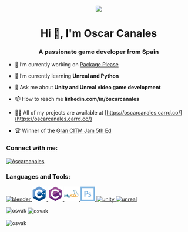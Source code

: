<p align="center">
  <img src="https://media.istockphoto.com/id/1169059259/vector/computer-games-development-concept-banner-header.jpg?s=170667a&w=0&k=20&c=1UhG9ADWsLno8zI_znuEAag72qGi5I81J_HxGOE5TDo="/>
</p>

<h1 align="center">Hi 👋, I'm Oscar Canales</h1>
<h3 align="center">A passionate game developer from Spain</h3>

- 🔭 I’m currently working on [Package Please](https://github.com/IsaaColomer/PackagePlease3d)

- 🌱 I’m currently learning **Unreal and Python**

- 💬 Ask me about **Unity and Unreal video game development**

- 📫 How to reach me **linkedin.com/in/òscarcanales**

- 👨‍💻 All of my projects are available at [https://oscarcanales.carrd.co/](https://oscarcanales.carrd.co/)

- 🏆 Winner of the [Gran CITM Jam 5th Ed](https://itch.io/jam/gran-citm-game-jam-2022)

<h3 align="left">Connect with me:</h3>
<p align="left">
<a href="https://linkedin.com/in/òscarcanales" target="blank"><img align="center" src="https://raw.githubusercontent.com/rahuldkjain/github-profile-readme-generator/master/src/images/icons/Social/linked-in-alt.svg" alt="òscarcanales" height="30" width="40" /></a>
</p>

<h3 align="left">Languages and Tools:</h3>
<p align="left"> <a href="https://www.blender.org/" target="_blank" rel="noreferrer"> <img src="https://download.blender.org/branding/community/blender_community_badge_white.svg" alt="blender" width="40" height="40"/> </a> <a href="https://www.w3schools.com/cpp/" target="_blank" rel="noreferrer"> <img src="https://raw.githubusercontent.com/devicons/devicon/master/icons/cplusplus/cplusplus-original.svg" alt="cplusplus" width="40" height="40"/> </a> <a href="https://www.w3schools.com/cs/" target="_blank" rel="noreferrer"> <img src="https://raw.githubusercontent.com/devicons/devicon/master/icons/csharp/csharp-original.svg" alt="csharp" width="40" height="40"/> </a> <a href="https://www.mysql.com/" target="_blank" rel="noreferrer"> <img src="https://raw.githubusercontent.com/devicons/devicon/master/icons/mysql/mysql-original-wordmark.svg" alt="mysql" width="40" height="40"/> </a> <a href="https://www.photoshop.com/en" target="_blank" rel="noreferrer"> <img src="https://raw.githubusercontent.com/devicons/devicon/master/icons/photoshop/photoshop-line.svg" alt="photoshop" width="40" height="40"/> </a> <a href="https://unity.com/" target="_blank" rel="noreferrer"> <img src="https://www.vectorlogo.zone/logos/unity3d/unity3d-icon.svg" alt="unity" width="40" height="40"/> </a> <a href="https://unrealengine.com/" target="_blank" rel="noreferrer"> <img src="https://raw.githubusercontent.com/kenangundogan/fontisto/036b7eca71aab1bef8e6a0518f7329f13ed62f6b/icons/svg/brand/unreal-engine.svg" alt="unreal" width="40" height="40"/> </a> </p>

<p><img align="left" src="https://github-readme-stats.vercel.app/api/top-langs?username=osvak&show_icons=true&locale=en&layout=compact" alt="osvak" /></p>

<p>&nbsp;<img align="center" src="https://github-readme-stats.vercel.app/api?username=osvak&show_icons=true&locale=en" alt="osvak" /></p>

<p><img align="center" src="https://github-readme-streak-stats.herokuapp.com/?user=osvak&" alt="osvak" /></p>
